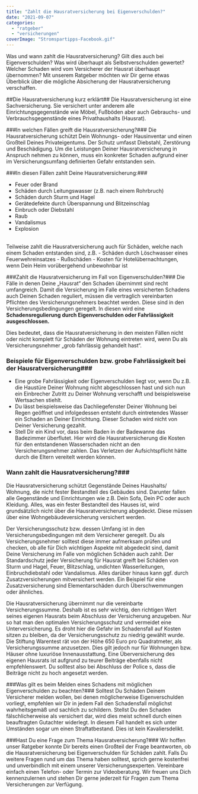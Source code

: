 ```yaml
---
title: "Zahlt die Hausratversicherung bei Eigenverschulden?"
date: "2021-09-07"
categories: 
  - "ratgeber"
  - "versicherungen"
coverImage: "Stromspartipps-Facebook.gif"
---
```



Was und wann zahlt die Hausratversicherung? Gilt dies auch bei Eigenverschulden? Was wird überhaupt als Selbstverschulden gewertet? Welcher Schaden wird vom Versicherer der Hausrat überhaupt übernommen? Mit unserem Ratgeber möchten wir Dir gerne etwas Überblick über die mögliche Absicherung der Hausratversicherung verschaffen. 

##Die Hausratversicherung kurz erklärt##
Die Hausratversicherung ist eine Sachversicherung. Sie versichert unter anderem alle Einrichtungsgegenstände wie Möbel, Fußböden aber auch Gebrauchs- und Verbrauchsgegenstände eines Privathaushalts (Hausrat). 

###In welchen Fällen greift die Hausratversicherung?###
Die Hausratversicherung schützt Dein Wohnungs- oder Hausinventar und einen Großteil Deines Privateigentums. Der Schutz umfasst Diebstahl, Zerstörung und Beschädigung. Um die Leistungen Deiner Hausratversicherung in Anspruch nehmen zu können, muss ein konkreter Schaden aufgrund einer im Versicherungsumfang definierten Gefahr entstanden sein.

###In diesen Fällen zahlt Deine Hausratversicherung:###

- Feuer oder Brand
- Schäden durch Leitungswasser (z.B. nach einem Rohrbruch)
- Schäden durch Sturm und Hagel
- Gerätedefekte durch Überspannung und Blitzeinschlag
- Einbruch oder Diebstahl 
- Raub 
- Vandalismus 
- Explosion 
<br>
Teilweise zahlt die Hausratversicherung auch für Schäden, welche nach einem Schaden entstanden sind, z.B. 
- Schäden durch Löschwasser eines Feuerwehreinsatzes 
- Rußschäden  
- Kosten für Hotelübernachtungen, wenn Dein Heim vorübergehend unbewohnbar ist 

###Zahlt die Hausratversicherung im Fall von Eigenverschulden?###
Die Fälle in denen Deine „Hausrat“ den Schaden übernimmt sind recht umfangreich. Damit die Versicherung im Falle eines versicherten Schadens auch Deinen Schaden reguliert, müssen die vertraglich vereinbarten Pflichten des Versicherungsnehmers beachtet werden. Diese sind in den Versicherungsbedingungen geregelt. In diesen wird eine **Schadensregulierung durch Eigenverschulden oder Fahrlässigkeit ausgeschlossen.** 

Dies bedeutet, dass die Hausratversicherung in den meisten Fällen nicht oder nicht komplett für Schäden der Wohnung eintreten wird, wenn Du als Versicherungsnehmer „grob fahrlässig gehandelt hast“.  

### Beispiele für Eigenverschulden bzw. grobe Fahrlässigkeit bei der Hausratversicherung###
- Eine grobe Fahrlässigkeit oder Eigenverschulden liegt vor, wenn Du z.B. die Haustüre Deiner Wohnung nicht abgeschlossen hast und sich nun ein Einbrecher Zutritt zu Deiner Wohnung verschafft und beispielsweise Wertsachen stiehlt.  
- Du lässt beispielsweise das Dachliegefenster Deiner Wohnung bei Regen geöffnet und infolgedessen entsteht durch eintretendes Wasser ein Schaden an Deiner Einrichtung. Dieser Schaden wird nicht von Deiner Versicherung gezahlt.
- Stell Dir ein Kind vor, dass beim Baden in der Badewanne das Badezimmer überflutet. Hier wird die Hausratversicherung die Kosten für den entstandenen Wasserschaden nicht an den Versicherungsnehmer zahlen. Das Verletzen der Aufsichtspflicht hätte durch die Eltern vereitelt werden können. 

### Wann zahlt die Hausratversicherung?###
Die Hausratversicherung schützt Gegenstände Deines Haushalts/ Wohnung, die nicht fester Bestandteil des Gebäudes sind. Darunter fallen alle Gegenstände und Einrichtungen wie z.B. Dein Sofa, Dein PC oder auch Kleidung. Alles, was ein fester Bestandteil des Hauses ist, wird grundsätzlich nicht über die Hausratversicherung abgedeckt. Diese müssen über eine Wohngebäudeversicherung versichert werden. 

Der Versicherungsschutz bzw. dessen Umfang ist in den Versicherungsbedingungen mit dem Versicherer geregelt. Du als Versicherungsnehmer solltest diese immer aufmerksam prüfen und checken, ob alle für Dich wichtigen Aspekte mit abgedeckt sind, damit Deine Versicherung im Falle von möglichen Schäden auch zahlt. Der Standardschutz jeder Versicherung für Hausrat greift bei Schäden von Sturm und Hagel, Feuer, Blitzschlag, undichten Wasserleitungen, Einbruchdiebstahl oder Vandalismus. Alles darüber hinaus kann ggf. durch Zusatzversicherungen mitversichert werden. Ein Beispiel für eine Zusatzversicherung sind Elementarschäden durch Überschwemmungen oder ähnliches. 

Die Hausratversicherung übernimmt nur die vereinbarte Versicherungssumme. Deshalb ist es sehr wichtig, den richtigen Wert seines eigenen Hausrats beim Abschluss der Versicherung anzugeben. Nur so hat man den optimalen Versicherungsschutz und vermeidet eine Unterversicherung. Es droht hier die Gefahr im Schadensfall auf Kosten sitzen zu bleiben, da der Versicherungsschutz zu niedrig gewählt wurde. Die Stiftung Warentest rät von der Höhe 650 Euro pro Quadratmeter, als Versicherungssumme anzusetzen. Dies gilt jedoch nur für Wohnungen bzw. Häuser ohne luxuriöse Innenausstattung.  Eine Überversicherung des eigenen Hausrats ist aufgrund zu teurer Beiträge ebenfalls nicht empfehlenswert. Du solltest also bei Abschluss der Police s, dass die Beiträge nicht zu hoch angesetzt werden. 

###Was gilt es beim Melden eines Schadens mit möglichen Eigenverschulden zu beachten?###
Solltest Du Schäden Deinem Versicherer melden wollen, bei denen möglicherweise Eigenverschulden vorliegt, empfehlen wir Dir in jedem Fall den Schadensfall möglichst wahrheitsgemäß und sachlich zu schildern. Stellst Du den Schaden fälschlicherweise als versichert dar, wird dies meist schnell durch einen beauftragten Gutachter widerlegt. In diesem Fall handelt es sich unter Umständen sogar um einen Straftatbestand. Dies ist kein Kavaliersdelikt. 

###Hast Du eine Frage zum Thema Hausratversicherung?###
Wir hoffen unser Ratgeber konnte Dir bereits einen Großteil der Frage beantworten, ob die Hausratversicherung bei Eigenverschulden für Schäden zahlt. Falls Du weitere Fragen rund um das Thema haben solltest, sprich gerne kostenfrei und unverbindlich mit einem unserer Versicherungsexperten. Vereinbare einfach einen Telefon- oder Termin zur Videoberatung. Wir freuen uns Dich kennenzulernen und stehen Dir gerne jederzeit für Fragen zum Thema Versicherungen zur Verfügung.